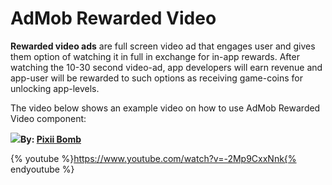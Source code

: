 # AdMob Rewarded Video

**Rewarded video ads** are full screen video ad that engages user and gives them option of watching it in full in exchange for in-app rewards. After watching the 10-30 second video-ad, app developers will earn revenue and app-user will be rewarded to such options as receiving game-coins for unlocking app-levels. 

The video below shows an example video on how to use AdMob Rewarded Video component:

![](https://i1.wp.com/AppyBuilder.com/img/pixiibomb3.png)**By: [Pixii Bomb](http://community.appybuilder.com/t/admob-component-monetize-your-app-using-an-admob-banner-make-money/1313)**

{% youtube %}https://www.youtube.com/watch?v=-2Mp9CxxNnk{% endyoutube %}

